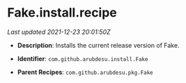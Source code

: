 # Fake.install.recipe

_Last updated 2021-12-23 20:01:50Z_

- **Description**: Installs the current release version of Fake.

- **Identifier**: `com.github.arubdesu.install.Fake`

- **Parent Recipes**: `com.github.arubdesu.pkg.Fake`
